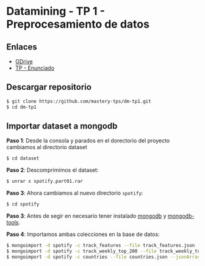 # Datamining  - TP 1 - Preprocesamiento de datos

## Enlaces
*  [GDrive](https://drive.google.com/drive/folders/1gMuZizej1ZyM3l7MYInAvXubY6XkzXMp?usp=sharing)
*  [TP - Enunciado](https://github.com/mastery-tps/dm-tp1/blob/main/docs/enunciado-tp.pdf)


## Descargar repositorio

```bash
$ git clone https://github.com/mastery-tps/dm-tp1.git
$ cd dm-tp1
```

## Importar dataset a mongodb

**Paso 1**: Desde la consola y parados en el dorectorio del proyecto cambiamos al directorio dataset

```bash
$ cd dataset
```

**Paso 2**: Descomprimimos el dataset:

```bash
$ unrar x spotify.part01.rar
```

**Paso 3**: Ahora cambiamos al nuevo directorio `spotify`:

```bash
$ cd spotify
```
**Paso 3**: Antes de segir en necesario tener instalado [mongodb](https://www.mongodb.com/try/download/community) y [mongodb-tools](https://www.mongodb.com/try/download/database-tools).

**Paso 4**: Importamos ambas colecciones en la base de datos:

```bash
$ mongoimport -d spotify -c track_features --file track_features.json --jsonArray
$ mongoimport -d spotify -c track_weekly_top_200 --file track_weekly_top_200.json --jsonArray
$ mongoimport -d spotify -c countries --file countries.json --jsonArray
```




